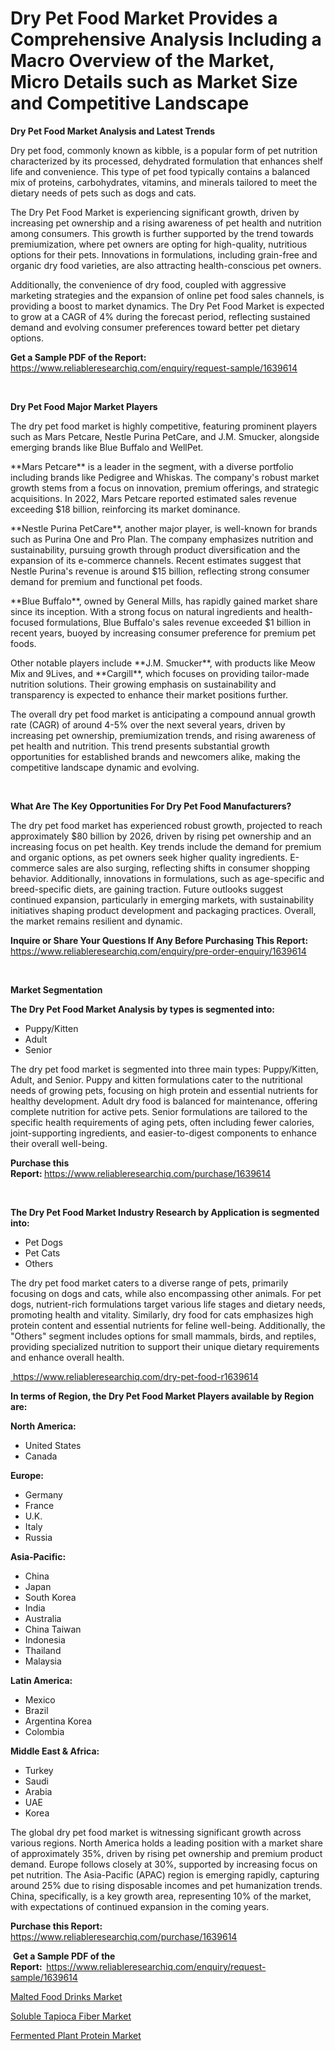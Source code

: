 <p><h1>Dry Pet Food Market Provides a Comprehensive Analysis Including a Macro Overview of the Market, Micro Details such as Market Size and Competitive Landscape</h1></p><p><strong>Dry Pet Food Market Analysis and Latest Trends</strong></p>
<p><p>Dry pet food, commonly known as kibble, is a popular form of pet nutrition characterized by its processed, dehydrated formulation that enhances shelf life and convenience. This type of pet food typically contains a balanced mix of proteins, carbohydrates, vitamins, and minerals tailored to meet the dietary needs of pets such as dogs and cats.</p><p>The Dry Pet Food Market is experiencing significant growth, driven by increasing pet ownership and a rising awareness of pet health and nutrition among consumers. This growth is further supported by the trend towards premiumization, where pet owners are opting for high-quality, nutritious options for their pets. Innovations in formulations, including grain-free and organic dry food varieties, are also attracting health-conscious pet owners. </p><p>Additionally, the convenience of dry food, coupled with aggressive marketing strategies and the expansion of online pet food sales channels, is providing a boost to market dynamics. The Dry Pet Food Market is expected to grow at a CAGR of 4% during the forecast period, reflecting sustained demand and evolving consumer preferences toward better pet dietary options.</p></p>
<p><strong>Get a Sample PDF of the Report:&nbsp;</strong> <a href="https://www.reliableresearchiq.com/enquiry/request-sample/1639614?utm_campaign=121&utm_medium=2&utm_source=Github&utm_content=ia&utm_term=15022025&utm_id=dry-pet-food">https://www.reliableresearchiq.com/enquiry/request-sample/1639614</a></p>
<p>&nbsp;</p>
<p><strong>Dry Pet Food Major Market Players</strong></p>
<p><p>The dry pet food market is highly competitive, featuring prominent players such as Mars Petcare, Nestle Purina PetCare, and J.M. Smucker, alongside emerging brands like Blue Buffalo and WellPet. </p><p>**Mars Petcare** is a leader in the segment, with a diverse portfolio including brands like Pedigree and Whiskas. The company's robust market growth stems from a focus on innovation, premium offerings, and strategic acquisitions. In 2022, Mars Petcare reported estimated sales revenue exceeding $18 billion, reinforcing its market dominance.</p><p>**Nestle Purina PetCare**, another major player, is well-known for brands such as Purina One and Pro Plan. The company emphasizes nutrition and sustainability, pursuing growth through product diversification and the expansion of its e-commerce channels. Recent estimates suggest that Nestle Purina's revenue is around $15 billion, reflecting strong consumer demand for premium and functional pet foods.</p><p>**Blue Buffalo**, owned by General Mills, has rapidly gained market share since its inception. With a strong focus on natural ingredients and health-focused formulations, Blue Buffalo's sales revenue exceeded $1 billion in recent years, buoyed by increasing consumer preference for premium pet foods.</p><p>Other notable players include **J.M. Smucker**, with products like Meow Mix and 9Lives, and **Cargill**, which focuses on providing tailor-made nutrition solutions. Their growing emphasis on sustainability and transparency is expected to enhance their market positions further.</p><p>The overall dry pet food market is anticipating a compound annual growth rate (CAGR) of around 4-5% over the next several years, driven by increasing pet ownership, premiumization trends, and rising awareness of pet health and nutrition. This trend presents substantial growth opportunities for established brands and newcomers alike, making the competitive landscape dynamic and evolving.</p></p>
<p>&nbsp;</p>
<p><strong>What Are The Key Opportunities For Dry Pet Food Manufacturers?</strong></p>
<p><p>The dry pet food market has experienced robust growth, projected to reach approximately $80 billion by 2026, driven by rising pet ownership and an increasing focus on pet health. Key trends include the demand for premium and organic options, as pet owners seek higher quality ingredients. E-commerce sales are also surging, reflecting shifts in consumer shopping behavior. Additionally, innovations in formulations, such as age-specific and breed-specific diets, are gaining traction. Future outlooks suggest continued expansion, particularly in emerging markets, with sustainability initiatives shaping product development and packaging practices. Overall, the market remains resilient and dynamic.</p></p>
<p><strong>Inquire or Share Your Questions If Any Before Purchasing This Report:</strong> <a href="https://www.reliableresearchiq.com/enquiry/pre-order-enquiry/1639614?utm_campaign=121&utm_medium=2&utm_source=Github&utm_content=ia&utm_term=15022025&utm_id=dry-pet-food">https://www.reliableresearchiq.com/enquiry/pre-order-enquiry/1639614</a></p>
<p>&nbsp;</p>
<p><strong>Market Segmentation</strong></p>
<p><strong>The Dry Pet Food Market Analysis by types is segmented into:</strong></p>
<p><ul><li>Puppy/Kitten</li><li>Adult</li><li>Senior</li></ul></p>
<p><p>The dry pet food market is segmented into three main types: Puppy/Kitten, Adult, and Senior. Puppy and kitten formulations cater to the nutritional needs of growing pets, focusing on high protein and essential nutrients for healthy development. Adult dry food is balanced for maintenance, offering complete nutrition for active pets. Senior formulations are tailored to the specific health requirements of aging pets, often including fewer calories, joint-supporting ingredients, and easier-to-digest components to enhance their overall well-being.</p></p>
<p><strong>Purchase this Report:&nbsp;</strong><a href="https://www.reliableresearchiq.com/purchase/1639614?utm_campaign=121&utm_medium=2&utm_source=Github&utm_content=ia&utm_term=15022025&utm_id=dry-pet-food">https://www.reliableresearchiq.com/purchase/1639614</a></p>
<p>&nbsp;</p>
<p><strong>The Dry Pet Food Market Industry Research by Application is segmented into:</strong></p>
<p><ul><li>Pet Dogs</li><li>Pet Cats</li><li>Others</li></ul></p>
<p><p>The dry pet food market caters to a diverse range of pets, primarily focusing on dogs and cats, while also encompassing other animals. For pet dogs, nutrient-rich formulations target various life stages and dietary needs, promoting health and vitality. Similarly, dry food for cats emphasizes high protein content and essential nutrients for feline well-being. Additionally, the "Others" segment includes options for small mammals, birds, and reptiles, providing specialized nutrition to support their unique dietary requirements and enhance overall health.</p></p>
<p><a href="https://www.reliableresearchiq.com/dry-pet-food-r1639614?utm_campaign=121&utm_medium=2&utm_source=Github&utm_content=ia&utm_term=15022025&utm_id=dry-pet-food">&nbsp;https://www.reliableresearchiq.com/dry-pet-food-r1639614</a></p>
<p><strong>In terms of Region, the Dry Pet Food Market Players available by Region are:</strong></p>
<p>
    <p> <strong> North America: </strong>
        <ul>
            <li>United States</li>
            <li>Canada</li>
        </ul>
        </p> 
    <p> <strong> Europe: </strong>
        <ul>
            <li>Germany</li>
            <li>France</li>
            <li>U.K.</li>
            <li>Italy</li>
            <li>Russia</li>
        </ul>
        </p> 
    <p> <strong> Asia-Pacific: </strong>
        <ul>
            <li>China</li>
            <li>Japan</li>
            <li>South Korea</li>
            <li>India</li>
            <li>Australia</li>
            <li>China Taiwan</li>
            <li>Indonesia</li>
            <li>Thailand</li>
            <li>Malaysia</li>
        </ul>
        </p> 
    <p> <strong> Latin America: </strong>
        <ul>
            <li>Mexico</li>
            <li>Brazil</li>
            <li>Argentina Korea</li>
            <li>Colombia</li>
        </ul>
        </p> 
    <p> <strong> Middle East & Africa: </strong>
        <ul>
            <li>Turkey</li>
            <li>Saudi</li>
            <li>Arabia</li>
            <li>UAE</li>
            <li>Korea</li>
        </ul>
    </p>
    </p>
<p><p>The global dry pet food market is witnessing significant growth across various regions. North America holds a leading position with a market share of approximately 35%, driven by rising pet ownership and premium product demand. Europe follows closely at 30%, supported by increasing focus on pet nutrition. The Asia-Pacific (APAC) region is emerging rapidly, capturing around 25% due to rising disposable incomes and pet humanization trends. China, specifically, is a key growth area, representing 10% of the market, with expectations of continued expansion in the coming years.</p></p>
<p><strong>Purchase this Report: </strong><a href="https://www.reliableresearchiq.com/purchase/1639614?utm_campaign=121&utm_medium=2&utm_source=Github&utm_content=ia&utm_term=15022025&utm_id=dry-pet-food">https://www.reliableresearchiq.com/purchase/1639614</a></p>
<p>&nbsp;<strong>Get a Sample PDF of the Report:&nbsp;&nbsp;</strong><a href="https://www.reliableresearchiq.com/enquiry/request-sample/1639614?utm_campaign=121&utm_medium=2&utm_source=Github&utm_content=ia&utm_term=15022025&utm_id=dry-pet-food">https://www.reliableresearchiq.com/enquiry/request-sample/1639614</a></p>
<p><strong></strong></p>
<p><p><a href="https://github.com/mudgeadamsvx/Market-Research-Report-List-1/blob/main/malted-food-drinks-market.md?utm_campaign=121&utm_medium=2&utm_source=Github&utm_content=ia&utm_term=15022025&utm_id=dry-pet-food">Malted Food Drinks Market</a></p><p><a href="https://github.com/shafriusizi/Market-Research-Report-List-1/blob/main/soluble-tapioca-fiber-market.md?utm_campaign=121&utm_medium=2&utm_source=Github&utm_content=ia&utm_term=15022025&utm_id=dry-pet-food">Soluble Tapioca Fiber Market</a></p><p><a href="https://github.com/kukolkasimo5/Market-Research-Report-List-1/blob/main/fermented-plant-protein-market.md?utm_campaign=121&utm_medium=2&utm_source=Github&utm_content=ia&utm_term=15022025&utm_id=dry-pet-food">Fermented Plant Protein Market</a></p></p>